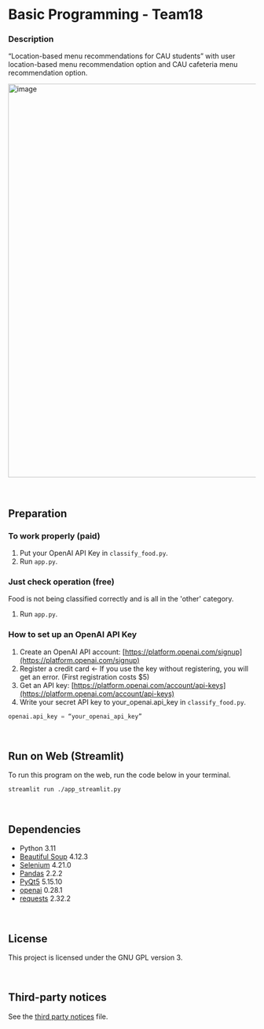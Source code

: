 # Basic Programming - Team18
### Description
“Location-based menu recommendations for CAU students” with user location-based menu recommendation option and CAU cafeteria menu recommendation option.

<img width="800" alt="image" src="https://github.com/StevenHSKim/python-menu-recommendation/assets/102468317/59f18a23-a556-42af-b24b-e4d8f7ee46d2"><br>

<br>

## Preparation

### To work properly (paid)

1. Put your OpenAI API Key in `classify_food.py`.
2. Run `app.py`.

### Just check operation (free)

Food is not being classified correctly and is all in the 'other' category.

1. Run `app.py`.

### How to set up an OpenAI API Key

1. Create an OpenAI API account: [https://platform.openai.com/signup](https://platform.openai.com/signup)
2. Register a credit card ← If you use the key without registering, you will get an error. (First registration costs $5)
3. Get an API key: [https://platform.openai.com/account/api-keys](https://platform.openai.com/account/api-keys)
4. Write your secret API key to your_openai.api_key in `classify_food.py`.

```python
openai.api_key = “your_openai_api_key”
```
<br>

## Run on Web (Streamlit)

To run this program on the web, run the code below in your terminal.

```bash
streamlit run ./app_streamlit.py
```
<br>

## Dependencies

* Python 3.11
* [Beautiful Soup](https://pypi.org/project/beautifulsoup4/) 4.12.3
* [Selenium](https://pypi.org/project/selenium/) 4.21.0
* [Pandas](https://pypi.org/project/pandas/) 2.2.2
* [PyQt5](https://pypi.org/project/PyQt5/) 5.15.10
* [openai](https://pypi.org/project/openai/0.28.1/) 0.28.1
* [requests](https://pypi.org/project/requests/2.32.2) 2.32.2

<br>

## License

This project is licensed under the GNU GPL version 3.

<br>

## Third-party notices

See the [third party notices](/THIRD-PARTY-NOTICES) file.
